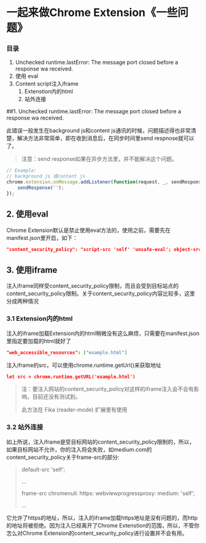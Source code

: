 # 一起来做Chrome Extension《一些问题》

### 目录

1. Unchecked runtime.lastError: The message port closed before a response wa received.
2. 使用 eval
3. Content script注入iframe
   1. Extenstion内的html
   2. 站外连接



##1. Unchecked runtime.lastError: The message port closed before a response wa received.

此错误一般发生在background js和content js通讯的时候，问题描述得也非常清楚，解决方法非常简单，即在收到消息后，在同步时间里send respnose就可以了。

> 注意：send response如果在异步方法里，并不能解决这个问题。

```javascript
// Example:
// background js 或content js
chrome.extension.onMessage.addListener(function(request, _, sendResponse) {
    sendResponse('');
});
```



## 2. 使用eval

Chrome Extension默认是禁止使用eval方法的，使用之前，需要先在manifest.json里开启，如下：

```json
"content_security_policy": "script-src 'self' 'unsafe-eval'; object-src 'self'"
```



## 3. 使用iframe

注入iframe同样受content_security_policy限制，而且会受到目标站点的content_security_policy限制。关于content_security_policy内容比较多，这里分成两种情况



### 3.1 Extension内的html

注入的iframe加载Extension内的html稍微没有这么麻烦，只需要在manifest.json里指定要加载的html就好了

```json
"web_accessible_resources": ["example.html"]
```

注入iframe的src，可以使用chrome.runtime.getUrl()来获取地址

```json
let src = chrome.runtime.getURL('example.html')
```

> 注：要注入网站的content_security_policy对这样的iframe注入会不会有影响，目前还没有测试到。
>
> 此方法在 Fika (reader-mode) 扩展里有使用



### 3.2 站外连接

如上所说，注入iframe是受目标网站的content_security_policy限制的，所以，如果目标网站不允许，你的注入将会失败，如medium.com的content_security_policy关于frame-src的部分:

> default-src 'self'; 
>
> ...
>
> frame-src chromenull: https: webviewprogressproxy: medium: 'self'; 
>
> ...

它允许了https的地址，所以，注入的iframe加载https地址是没有问题的，而http的地址将被拒绝。因为注入已经离开了Chrome Extenstion的范围，所以，不管你怎么对Chrome Extension的content_security_policy进行设置并不会有用。